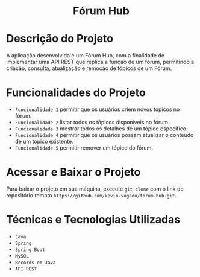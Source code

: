<h1 align="center"> Fórum Hub </h1>

# Descrição do Projeto

A aplicação desenvolvida é um Fórum Hub, com a finalidade de implementar uma API REST que replica a função de um fórum, permitindo a criação, consulta, atualização e remoção de tópicos de um Fórum.

# Funcionalidades do Projeto

- `Funcionalidade 1` permitir que os usuários criem novos tópicos no fórum.
- `Funcionalidade 2` listar todos os tópicos disponíveis no fórum.
- `Funcionalidade 3` mostrar todos os detalhes de um tópico específico.
- `Funcionalidade 4` permitir que os usuários possam atualizar o conteúdo de um tópico existente.
- `Funcionalidade 5` permitir remover um tópico do fórum.

# Acessar e Baixar o Projeto

Para baixar o projeto em sua máquina, execute `git clone` com o link do repositório remoto `https://github.com/kevin-vogado/forum-hub.git`.

# Técnicas e Tecnologias Utilizadas

- `Java`
- `Spring`
- `Spring Boot`
- `MySQL`
- `Records em Java`
- `API REST`


